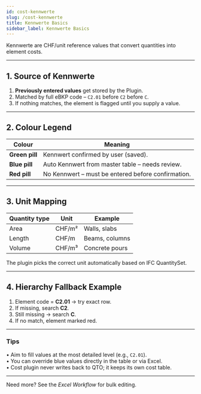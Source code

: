 ```yaml
---
id: cost-kennwerte
slug: /cost-kennwerte
title: Kennwerte Basics
sidebar_label: Kennwerte Basics
---
```


Kennwerte are CHF/unit reference values that convert quantities into element costs.

---

## 1. Source of Kennwerte

1. **Previously entered values** get stored by the Plugin.
2. Matched by full eBKP code – `C2.01` before `C2` before `C`.  
3. If nothing matches, the element is flagged until you supply a value.

---

## 2. Colour Legend

| Colour | Meaning |
|--------|---------|
| **Green pill** | Kennwert confirmed by user (saved). |
| **Blue pill** | Auto Kennwert from master table – needs review. |
| **Red pill** | No Kennwert – must be entered before confirmation. |

---

## 3. Unit Mapping

| Quantity type | Unit | Example |
|---------------|------|---------|
| Area | CHF/m² | Walls, slabs |
| Length | CHF/m | Beams, columns |
| Volume | CHF/m³ | Concrete pours |

The plugin picks the correct unit automatically based on IFC QuantitySet.

---

## 4. Hierarchy Fallback Example

1. Element code = **C2.01** → try exact row.  
2. If missing, search **C2**.  
3. Still missing → search **C**.  
4. If no match, element marked red.

---

### Tips

• Aim to fill values at the most detailed level (e.g., `C2.01`).  
• You can override blue values directly in the table or via Excel.  
• Cost plugin never writes back to QTO; it keeps its own cost table.

---

Need more? See the *Excel Workflow* for bulk editing. 